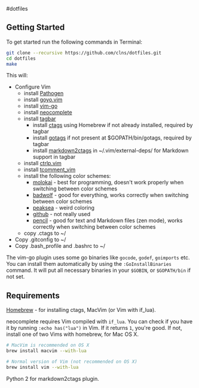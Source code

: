 #dotfiles

## Getting Started

To get started run the following commands in Terminal:

```sh
git clone --recursive https://github.com/clns/dotfiles.git
cd dotfiles
make
```

This will:

- Configure Vim
  - install [Pathogen](https://github.com/tpope/vim-pathogen)
  - install [goyo.vim](https://github.com/junegunn/goyo.vim)
  - install [vim-go](https://github.com/fatih/vim-go)
  - install [neocomplete](https://github.com/Shougo/neocomplete.vim)
  - install [tagbar](https://github.com/majutsushi/tagbar)
    - install [ctags](http://ctags.sourceforge.net/) using Homebrew if not already installed, required by tagbar
    - install [gotags](https://github.com/jstemmer/gotags) if not present at $GOPATH/bin/gotags, required by tagbar
    - install [markdown2ctags](https://github.com/jszakmeister/markdown2ctags) in ~/.vim/external-deps/ for Markdown support in tagbar
  - install [ctrlp.vim](https://github.com/kien/ctrlp.vim.git)
  - install [tcomment_vim](https://github.com/tomtom/tcomment_vim)
  - install the following color schemes:
    - [molokai](https://github.com/fatih/molokai) - best for programming, doesn't work properly when switching between color schemes
    - [badwolf](https://github.com/sjl/badwolf/) - good for everything, works correctly when switching between color schemes
    - [peaksea](https://github.com/vim-scripts/peaksea) - weird coloring
    - [github](https://github.com/croaky/vim-colors-github) - not really used
    - [pencil](https://github.com/reedes/vim-colors-pencil) - good for text and Markdown files (zen mode), works correctly when switching between color schemes
  - copy .ctags to ~/
- Copy .gitconfig to ~/
- Copy .bash_profile and .bashrc to ~/

The vim-go plugin uses some go binaries like `gocode`, `godef`, `goimports` etc. You can install them automatically by using the `:GoInstallBinaries` command. It will put all necessary binaries in your `$GOBIN`, or `$GOPATH/bin` if not set.

## Requirements

[Homebrew](http://brew.sh/) - for installing ctags, MacVim (or Vim with if_lua).

neocomplete requires Vim compiled with `if_lua`. You can check if you have it 
by running `:echo has("lua")` in Vim. If it returns `1`, you're good. If not, 
install one of two Vims with homebrew, for Mac OS X.

```sh
# MacVim is recommended on OS X
brew install macvim --with-lua

# Normal version of Vim (not recommended on OS X)
brew install vim --with-lua
``` 

Python 2 for markdown2ctags plugin.
